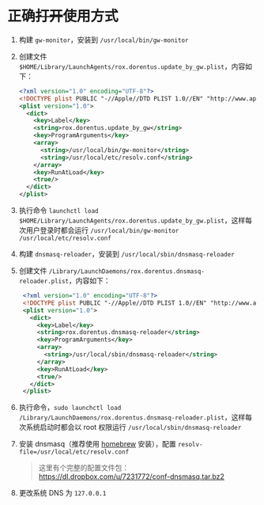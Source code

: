 正确<del>打开</del>使用方式
============

1. 构建 `gw-monitor`，安装到 `/usr/local/bin/gw-monitor`
2. 创建文件 `$HOME/Library/LaunchAgents/rox.dorentus.update_by_gw.plist`，内容如下：

    ```xml
    <?xml version="1.0" encoding="UTF-8"?>
    <!DOCTYPE plist PUBLIC "-//Apple//DTD PLIST 1.0//EN" "http://www.apple.com/DTDs/PropertyList-1.0.dtd">
    <plist version="1.0">
      <dict>
        <key>Label</key>
        <string>rox.dorentus.update_by_gw</string>
        <key>ProgramArguments</key>
        <array>
          <string>/usr/local/bin/gw-monitor</string>
          <string>/usr/local/etc/resolv.conf</string>
        </array>
        <key>RunAtLoad</key>
        <true/>
      </dict>
    </plist>
    ```

3. 执行命令 `launchctl load $HOME/Library/LaunchAgents/rox.dorentus.update_by_gw.plist`，这样每次用户登录时都会运行 `/usr/local/bin/gw-monitor /usr/local/etc/resolv.conf`

4. 构建 `dnsmasq-reloader`，安装到 `/usr/local/sbin/dnsmasq-reloader`

5. 创建文件 `/Library/LaunchDaemons/rox.dorentus.dnsmasq-reloader.plist`，内容如下：

   ```xml
    <?xml version="1.0" encoding="UTF-8"?>
    <!DOCTYPE plist PUBLIC "-//Apple//DTD PLIST 1.0//EN" "http://www.apple.com/DTDs/PropertyList-1.0.dtd">
    <plist version="1.0">
      <dict>
        <key>Label</key>
        <string>rox.dorentus.dnsmasq-reloader</string>
        <key>ProgramArguments</key>
        <array>
          <string>/usr/local/sbin/dnsmasq-reloader</string>
        </array>
        <key>RunAtLoad</key>
        <true/>
      </dict>
    </plist>
   ```

6. 执行命令，`sudo launchctl load /Library/LaunchDaemons/rox.dorentus.dnsmasq-reloader.plist`，这样每次系统启动时都会以 root 权限运行 `/usr/local/sbin/dnsmasq-reloader`

7. 安装 dnsmasq（推荐使用 [homebrew](http://mxcl.github.com/homebrew/) 安装），配置 `resolv-file=/usr/local/etc/resolv.conf`

   > 这里有个完整的配置文件包：https://dl.dropbox.com/u/7231772/conf-dnsmasq.tar.bz2

8. 更改系统 DNS 为 `127.0.0.1`
